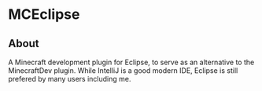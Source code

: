 # MCEclipse
## About
A Minecraft development plugin for Eclipse, to serve as an alternative to the MinecraftDev plugin.
While IntelliJ is a good modern IDE, Eclipse is still prefered by many users including me.